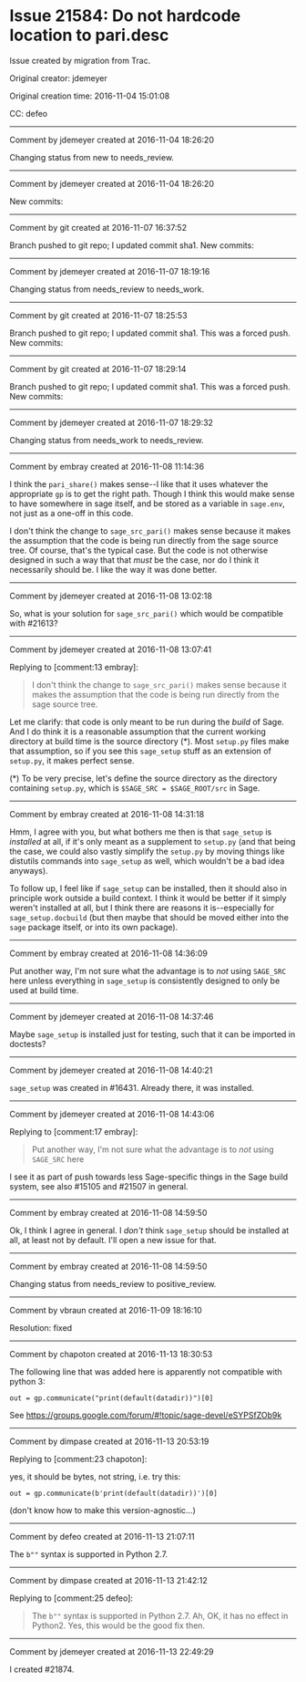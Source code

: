 # Issue 21584: Do not hardcode location to pari.desc

Issue created by migration from Trac.

Original creator: jdemeyer

Original creation time: 2016-11-04 15:01:08

CC:  defeo




---

Comment by jdemeyer created at 2016-11-04 18:26:20

Changing status from new to needs_review.


---

Comment by jdemeyer created at 2016-11-04 18:26:20

New commits:


---

Comment by git created at 2016-11-07 16:37:52

Branch pushed to git repo; I updated commit sha1. New commits:


---

Comment by jdemeyer created at 2016-11-07 18:19:16

Changing status from needs_review to needs_work.


---

Comment by git created at 2016-11-07 18:25:53

Branch pushed to git repo; I updated commit sha1. This was a forced push. New commits:


---

Comment by git created at 2016-11-07 18:29:14

Branch pushed to git repo; I updated commit sha1. This was a forced push. New commits:


---

Comment by jdemeyer created at 2016-11-07 18:29:32

Changing status from needs_work to needs_review.


---

Comment by embray created at 2016-11-08 11:14:36

I think the `pari_share()` makes sense--I like that it uses whatever the appropriate `gp` is to get the right path.  Though I think this would make sense to have somewhere in sage itself, and be stored as a variable in `sage.env`, not just as a one-off in this code.

I don't think the change to `sage_src_pari()` makes sense because it makes the assumption that the code is being run directly from the sage source tree.  Of course, that's the typical case. But the code is not otherwise designed in such a way that that _must_ be the case, nor do I think it necessarily should be.  I like the way it was done better.


---

Comment by jdemeyer created at 2016-11-08 13:02:18

So, what is your solution for `sage_src_pari()` which would be compatible with #21613?


---

Comment by jdemeyer created at 2016-11-08 13:07:41

Replying to [comment:13 embray]:
> I don't think the change to `sage_src_pari()` makes sense because it makes the assumption that the code is being run directly from the sage source tree.

Let me clarify: that code is only meant to be run during the _build_ of Sage. And I do think it is a reasonable assumption that the current working directory at build time is the  source directory (*). Most `setup.py` files make that assumption, so if you see this `sage_setup` stuff as an extension of `setup.py`, it makes perfect sense.

(*) To be very precise, let's define the source directory as the directory containing `setup.py`, which is `$SAGE_SRC = $SAGE_ROOT/src` in Sage.


---

Comment by embray created at 2016-11-08 14:31:18

Hmm, I agree with you, but what bothers me then is that `sage_setup` is _installed_ at all, if it's only meant as a supplement to `setup.py` (and that being the case, we could also vastly simplify the `setup.py` by moving things like distutils commands into `sage_setup` as well, which wouldn't be a bad idea anyways).

To follow up, I feel like if `sage_setup` can be installed, then it should also in principle work outside a build context.  I think it would be better if it simply weren't installed at all, but I think there are reasons it is--especially for `sage_setup.docbuild` (but then maybe that should be moved either into the `sage` package itself, or into its own package).


---

Comment by embray created at 2016-11-08 14:36:09

Put another way, I'm not sure what the advantage is to _not_ using `SAGE_SRC` here unless everything in `sage_setup` is consistently designed to only be used at build time.


---

Comment by jdemeyer created at 2016-11-08 14:37:46

Maybe `sage_setup` is installed just for testing, such that it can be imported in doctests?


---

Comment by jdemeyer created at 2016-11-08 14:40:21

`sage_setup` was created in #16431. Already there, it was installed.


---

Comment by jdemeyer created at 2016-11-08 14:43:06

Replying to [comment:17 embray]:
> Put another way, I'm not sure what the advantage is to _not_ using `SAGE_SRC` here

I see it as part of push towards less Sage-specific things in the Sage build system, see also #15105 and #21507 in general.


---

Comment by embray created at 2016-11-08 14:59:50

Ok, I think I agree in general.  I _don't_ think `sage_setup` should be installed at all, at least not by default.  I'll open a new issue for that.


---

Comment by embray created at 2016-11-08 14:59:50

Changing status from needs_review to positive_review.


---

Comment by vbraun created at 2016-11-09 18:16:10

Resolution: fixed


---

Comment by chapoton created at 2016-11-13 18:30:53

The following line that was added here is apparently not compatible with python 3:

```
out = gp.communicate("print(default(datadir))")[0]
```

See https://groups.google.com/forum/#!topic/sage-devel/eSYPSfZOb9k


---

Comment by dimpase created at 2016-11-13 20:53:19

Replying to [comment:23 chapoton]:

yes, it should be bytes, not string, i.e. try this:

```
out = gp.communicate(b'print(default(datadir))')[0]
```


(don't know how to make this version-agnostic...)


---

Comment by defeo created at 2016-11-13 21:07:11

The `b""` syntax is supported in Python 2.7.


---

Comment by dimpase created at 2016-11-13 21:42:12

Replying to [comment:25 defeo]:
> The `b""` syntax is supported in Python 2.7.
Ah, OK, it has no effect in Python2. Yes, this would be the good fix then.


---

Comment by jdemeyer created at 2016-11-13 22:49:29

I created #21874.
